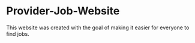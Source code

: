 # Provider-Job-Website
This website was created with the goal of making it easier for everyone to find jobs.

